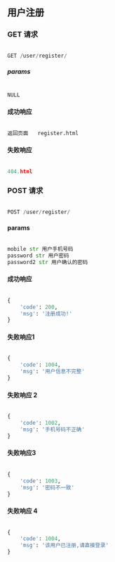 ## 用户注册



### GET 请求

```python

GET /user/register/
```

##### params

```python

NULL
```

#### 成功响应

```python

返回页面   register.html
```

#### 失败响应

```python

404.html
```



### POST 请求

```python

POST /user/register/
```

#### params

```python

mobile str 用户手机号码
password str 用户密码
password2 str 用户确认的密码
```

#### 成功响应

```python

{ 
    'code': 200, 
    'msg': '注册成功!'
}
```



#### 失败响应1

```python

{
    'code': 1004, 
    'msg': '用户信息不完整'
}
```



#### 失败响应 2

```python

{
    'code': 1002, 
    'msg': '手机号码不正确'
}
```



#### 失败响应3

```python

{
    'code': 1003, 
    'msg': '密码不一致'
}
```



#### 失败响应 4

```python

{
    'code': 1004, 
    'msg': '该用户已注册,请直接登录'
}
```



















